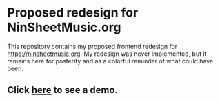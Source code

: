# Proposed redesign for NinSheetMusic.org
This repository contains my proposed frontend redesign for https://ninsheetmusic.org. My redesign was never implemented, but it remains here for posterity and as a colorful reminder of what could have been.

## Click [here](https://nathanael-shermett.github.io/NinSheetMusic) to see a demo.
